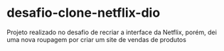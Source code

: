 # desafio-clone-netflix-dio
Projeto realizado no desafio de recriar a interface da Netflix, porém, dei uma nova roupagem por criar um site de vendas de produtos
